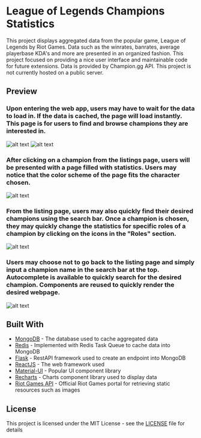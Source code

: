 # League of Legends Champions Statistics

This project displays aggregated data from the popular game, League of Legends by Riot Games. Data such as the winrates, banrates, average playerbase KDA's and more are presented in an organized fashion. This project focused on providing a nice user interface and maintainable code for future extensions. Data is provided by Champion.gg API. This project is not currently hosted on a public server.

## Preview

### Upon entering the web app, users may have to wait for the data to load in. If the data is cached, the page will load instantly. This page is for users to find and browse champions they are interested in.
![alt text](https://github.com/HenryCWoo/LeagueStats/blob/master/readme_image_resources/Loading.gif)
![alt text](https://github.com/HenryCWoo/LeagueStats/blob/master/readme_image_resources/list_scrolling.gif)

### After clicking on a champion from the listings page, users will be presented with a page filled with statistics. Users may notice that the color scheme of the page fits the character chosen.
![alt text](https://github.com/HenryCWoo/LoLChampionStats/blob/master/readme_image_resources/browse_stats.gif)

### From the listing page, users may also quickly find their desired champions using the search bar. Once a champion is chosen, they may quickly change the statistics for specific roles of a champion by clicking on the icons in the "Roles" section.
![alt text](https://github.com/HenryCWoo/LeagueStats/blob/master/readme_image_resources/listing_search_and_roles.gif)

### Users may choose not to go back to the listing page and simply input a champion name in the search bar at the top. Autocomplete is available to quickly search for the desired champion. Components are reused to quickly render the desired webpage.
![alt text](https://github.com/HenryCWoo/LeagueStats/blob/master/readme_image_resources/search_champs.gif)

## Built With

* [MongoDB](https://www.mongodb.com/) - The database used to cache aggregated data
* [Redis](https://redis.io/) - Implemented with Redis Task Queue to cache data into MongoDB
* [Flask](http://flask.pocoo.org/) - RestAPI framework used to create an endpoint into MongoDB
* [ReactJS](https://reactjs.org/) - The web framework used
* [Material-UI](https://material-ui.com/) - Popular UI component library
* [Recharts](http://recharts.org/en-US/) - Charts component library used to display data
* [Riot Games API](https://developer.riotgames.com/) - Official Riot Games portal for retrieving static resources such as images

## License

This project is licensed under the MIT License - see the [LICENSE](LICENSE) file for details

